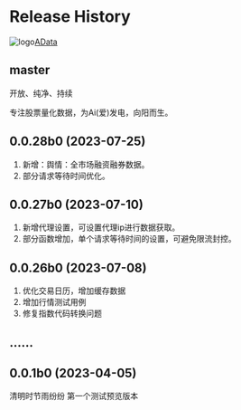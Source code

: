Release History
===============

![logo](/favicon.ico)[AData](https://github.com/1nchaos/adata)

master
------
开放、纯净、持续

专注股票量化数据，为Ai(爱)发电，向阳而生。

0.0.28b0 (2023-07-25)
------------------
1. 新增：舆情：全市场融资融券数据。
2. 部分请求等待时间优化。

0.0.27b0 (2023-07-10)
------------------
1. 新增代理设置，可设置代理ip进行数据获取。
2. 部分函数增加，单个请求等待时间的设置，可避免限流封控。

0.0.26b0 (2023-07-08)
------------------
1. 优化交易日历，增加缓存数据
2. 增加行情测试用例
3. 修复指数代码转换问题

......
------------------

0.0.1b0 (2023-04-05)
------------------
清明时节雨纷纷
第一个测试预览版本
